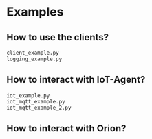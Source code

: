 # Examples

## How to use the clients?

    client_example.py
    logging_example.py

## How to interact with IoT-Agent?

    iot_example.py
    iot_mqtt_example.py
    iot_mqtt_example_2.py

## How to interact with Orion?